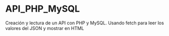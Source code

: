 # API_PHP_MySQL
Creación y lectura de un API con PHP y MySQL. 
Usando fetch para leer los valores del JSON y mostrar en HTML
